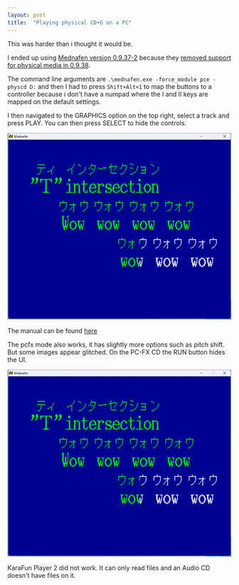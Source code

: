 ```yaml
---
layout: post
title:  "Playing physical CD+G on a PC"
---
```


This was harder than i thought it would be.

I ended up using [Mednafen version 0.9.37-2](https://forum.fobby.net/index.php?t=msg&goto=3814)
because they [removed support for physical media in 0.9.38](https://forum.fobby.net/index.php?t=msg&goto=4639).

The command line arguments are `.\mednafen.exe -force_module pce -physcd D:` and then I had to press `Shift+Alt+1` to map the buttons to a controller because i don't have a numpad where the I and II keys are mapped on the default settings.

I then navigated to the GRAPHICS option on the top right, select a track and press PLAY.
You can then press SELECT to hide the controls.

![Mednafen working](/assets/images/cdg.jpg)

The manual can be found [here](https://archive.org/details/nec-pc-engine-core-grafx-cd-rom2/page/n17/mode/2up)

The pcfx mode also works, it has slightly more options such as pitch shift.
But some images appear glitched.
On the PC-FX CD the RUN button hides the UI.

![Very nineties UI](/assets/images/cdg.jpg)


KaraFun Player 2 did not work.
It can only read files and an Audio CD doesn't have files on it.